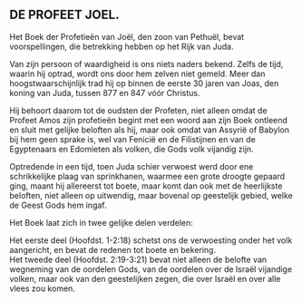 ## DE PROFEET JOEL.

Het Boek der Profetieën van Joël, den zoon van Pethuël, bevat voorspellingen, die betrekking hebben op het Rijk van Juda.

Van zijn persoon of waardigheid is ons niets naders bekend. Zelfs de tijd, waarin hij optrad, wordt ons door hem zelven niet gemeld.
Meer dan hoogstwaarschijnlijk trad hij op binnen de eerste 30 jaren van Joas, den koning van Juda, tussen 877 en 847 vóór Christus.

Hij behoort daarom tot de oudsten der Profeten, niet alleen omdat de Profeet Amos zijn profetieën begint met een woord aan zijn Boek ontleend en sluit met gelijke beloften als hij, maar ook omdat van Assyrië of Babylon bij hem geen sprake is, wel van Fenicië en de Filistijnen en van de Egyptenaars en Edomieten als volken, die Gods volk vijandig zijn.

Optredende in een tijd, toen Juda schier verwoest werd door ene schrikkelijke plaag van sprinkhanen, waarmee een grote droogte gepaard ging, maant hij allereerst tot boete, maar komt dan ook met de heerlijkste beloften, niet alleen op uitwendig, maar bovenal op geestelijk gebied, welke de Geest Gods hem ingaf.

Het Boek laat zich in twee gelijke delen verdelen:

Het eerste deel (Hoofdst. 1-2:18) schetst ons de verwoesting onder het volk aangericht, en bevat de redenen tot boete en bekering.  
Het tweede deel (Hoofdst. 2:19-3:21) bevat niet alleen de belofte van wegneming van de oordelen Gods, van de oordelen over de Israël vijandige volken, maar ook van den geestelijken zegen, die over Israël en over alle vlees zou komen.

